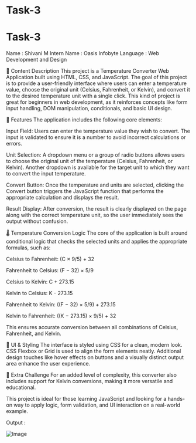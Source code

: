# Task-3
# Task-3
Name : Shivani M
Intern Name : Oasis Infobyte
Language : Web Development and Design

💬 Content Description 
This project is a Temperature Converter Web Application built using HTML, CSS, and JavaScript. The goal of this project is to provide a user-friendly interface where users can enter a temperature value, choose the original unit (Celsius, Fahrenheit, or Kelvin), and convert it to the desired temperature unit with a single click. This kind of project is great for beginners in web development, as it reinforces concepts like form input handling, DOM manipulation, conditionals, and basic UI design.

🔧 Features
The application includes the following core elements:

Input Field:
Users can enter the temperature value they wish to convert. The input is validated to ensure it is a number to avoid incorrect calculations or errors.

Unit Selection:
A dropdown menu or a group of radio buttons allows users to choose the original unit of the temperature (Celsius, Fahrenheit, or Kelvin). Another dropdown is available for the target unit to which they want to convert the input temperature.

Convert Button:
Once the temperature and units are selected, clicking the Convert button triggers the JavaScript function that performs the appropriate calculation and displays the result.

Result Display:
After conversion, the result is clearly displayed on the page along with the correct temperature unit, so the user immediately sees the output without confusion.

🌡️ Temperature Conversion Logic
The core of the application is built around conditional logic that checks the selected units and applies the appropriate formulas, such as:

Celsius to Fahrenheit: (C × 9/5) + 32

Fahrenheit to Celsius: (F − 32) × 5/9

Celsius to Kelvin: C + 273.15

Kelvin to Celsius: K - 273.15

Fahrenheit to Kelvin: ((F − 32) × 5/9) + 273.15

Kelvin to Fahrenheit: ((K − 273.15) × 9/5) + 32

This ensures accurate conversion between all combinations of Celsius, Fahrenheit, and Kelvin.

🎨 UI & Styling
The interface is styled using CSS for a clean, modern look. CSS Flexbox or Grid is used to align the form elements neatly. Additional design touches like hover effects on buttons and a visually distinct output area enhance the user experience.

🚀 Extra Challenge
For an added level of complexity, this converter also includes support for Kelvin conversions, making it more versatile and educational.

This project is ideal for those learning JavaScript and looking for a hands-on way to apply logic, form validation, and UI interaction on a real-world example.


Output :

![Image](https://github.com/user-attachments/assets/fab98e73-9209-4b5b-913b-cab683200b2d)
